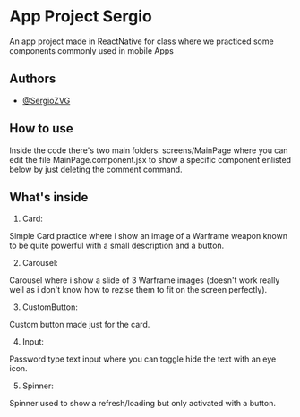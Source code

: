 
# App Project Sergio

An app project made in ReactNative for class where we practiced some components commonly used in mobile Apps


## Authors

- [@SergioZVG](https://www.github.com/SergioZVG)


## How to use

Inside the code there's two main folders: screens/MainPage where you can edit the file MainPage.component.jsx to show a specific component enlisted below by just deleting the comment command.
## What's inside

1. Card:

Simple Card practice where i show an image of a Warframe weapon known to be quite powerful with a small description and a button.

2. Carousel:

Carousel where i show a slide of 3 Warframe images (doesn't work really well as i don't know how to rezise them to fit on the screen perfectly).

3. CustomButton:

Custom button made just for the card.

4. Input:

Password type text input where you can toggle hide the text with an eye icon.

5. Spinner:

Spinner used to show a refresh/loading but only activated with a button.